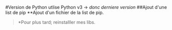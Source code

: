 #Version de Python utlise
Python v3 -> *donc derniere version*
##Ajout d'une list de pip
**Ajout d'un fichier de la list de pip.
>*Pour plus tard; reinstalller mes libs.
